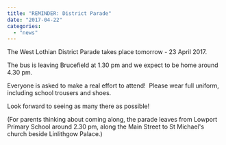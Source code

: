 ```yaml
---
title: "REMINDER: District Parade"
date: "2017-04-22"
categories: 
  - "news"
---
```



The West Lothian District Parade takes place tomorrow - 23 April 2017.

The bus is leaving Brucefield at 1.30 pm and we expect to be home around 4.30 pm.

Everyone is asked to make a real effort to attend!  Please wear full uniform, including school trousers and shoes.

Look forward to seeing as many there as possible!

(For parents thinking about coming along, the parade leaves from Lowport Primary School around 2.30 pm, along the Main Street to St Michael's church beside Linlithgow Palace.)
